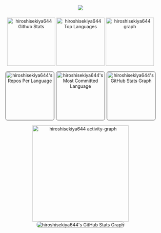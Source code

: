 <p align="center">
  <a href="https://github.com/hiroshisekiya644">
    <img src="https://readme-typing-svg.herokuapp.com?font=Fira+Code&weight=700&size=45&duration=2000&pause=1000&color=AAAAAA&center=true&vCenter=true&random=false&width=1200&height=100&lines=Full+Stack+Developer;Blockchain+Developer;Smart+Contract+Auditor">
  </a>
</p>

###

<div align="center">
  <img src="https://amateur0911.vercel.app/api?username=hiroshisekiya644&include_all_commits=true&count_private=true&show_icons=true&line_height=30&theme=nightowl" height="150" alt="hiroshisekiya644 Github Stats">
  <img src="https://amateur0911.vercel.app/api/top-langs/?username=hiroshisekiya644&layout=compact&show_icons=true&line_height=30&theme=nightowl" height="150" alt="hiroshisekiya644 Top Languages"/>

  <img src="https://github-profile-trophy.vercel.app?username=hiroshisekiya644&column=9&row=2&margin-w=15&padding=10&show_icons=true&line_height=30&theme=algolia" height="150" alt="hiroshisekiya644 graph" />
 <div>
   
  <img 
  src="https://amateur0913.vercel.app/api/cards/repos-per-language?username=hiroshisekiya644&theme=nightowl&include_all_commits=true&show_icons=true&line_height=30&count_private=true" 
  height="150" 
  alt="hiroshisekiya644's Repos Per Language" 
  style="border: 2px solid #AAAAAA; border-radius: 8px;"
  />
  <img 
  src="https://amateur0913.vercel.app/api/cards/most-commit-language?username=hiroshisekiya644&theme=nightowl&show_icons=true&line_height=30&include_all_commits=true&count_private=true" 
  height="150" 
  alt="hiroshisekiya644's Most Committed Language" 
  style="border: 2px solid #AAAAAA; border-radius: 8px;"
  />
  <img src="https://amateur0913.vercel.app/api/cards/productive-time?username=hiroshisekiya644&theme=nightowl&show_icons=true&line_height=30&include_all_commits=true&count_private=true&utcOffset=9" height="150" alt="hiroshisekiya644's GitHub Stats Graph" 
  style="border: 2px solid #AAAAAA; border-radius: 8px;"/>
 </div>

  <img src="https://github-readme-activity-graph.vercel.app/graph?username=hiroshisekiya644&show_icons=true&line_height=30&include_all_commits=true&count_private=true&radius=8&theme=nightowl" height="300" alt="hiroshisekiya644 activity-graph" />

  <img src="https://amateur0913.vercel.app/api/cards/profile-details?username=hiroshisekiya644&theme=nightowl&show_icons=true&line_height=30&include_all_commits=true&count_private=true"  alt="hiroshisekiya644's GitHub Stats Graph" style="border: 1px solid #AAAAAA; border-radius: 8px;"/>

</div>
